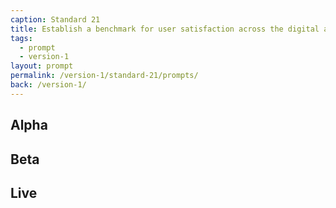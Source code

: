 ```yaml
---
caption: Standard 21
title: Establish a benchmark for user satisfaction across the digital and assisted digital service. Report performance data on the Performance Platform.
tags:
  - prompt
  - version-1
layout: prompt
permalink: /version-1/standard-21/prompts/
back: /version-1/
---
```


## Alpha

## Beta

## Live
